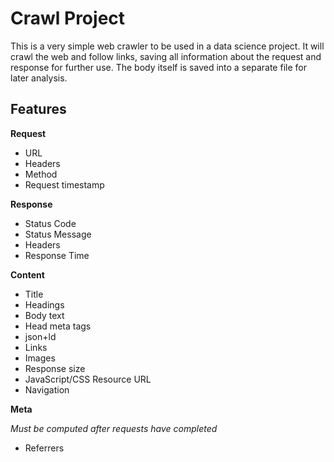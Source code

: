# Crawl Project

This is a very simple web crawler to be used in a data science project.
It will crawl the web and follow links, saving all information about the request and 
response for further use. The body itself is saved into a separate file for later 
analysis.

## Features 

__Request__

* URL
* Headers
* Method
* Request timestamp

__Response__

* Status Code
* Status Message
* Headers
* Response Time

__Content__

* Title
* Headings
* Body text
* Head meta tags
* json+ld
* Links
* Images
* Response size
* JavaScript/CSS Resource URL
* Navigation

__Meta__

_Must be computed after requests have completed_

* Referrers
